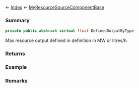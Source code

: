 ← [Index](Api-Index) ← [MyResourceSourceComponentBase](VRage.Game.Components.MyResourceSourceComponentBase)

### Summary

```csharp
private public abstract virtual float DefinedOutputByType
```

Max resource output defined in definition in MW or litres/h.

### Returns

### Example

### Remarks

